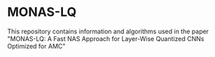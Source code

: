 # MONAS-LQ
This repository contains information and algorithms used in the paper "MONAS-LQ: A Fast NAS Approach for Layer-Wise Quantized CNNs Optimized for AMC"
